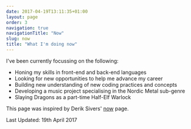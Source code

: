 ```yaml
---
date: 2017-04-19T13:11:35+01:00
layout: page
order: 3
navigation: true
navigationTitle: "Now"
slug: now
title: "What I'm doing now"
---
```


I've been currently focussing on the following:

* Honing my skills in front-end and back-end languages
* Looking for new opportunities to help me advance my career
* Building new understanding of new coding practices and concepts
* Developing a music project specialising in the Nordic Metal sub-genre
* Slaying Dragons as a part-time Half-Elf Warlock

This page was inspired by Derik Sivers' [now](https://sivers.org/now) page.

<p class="small">
    Last Updated: 19th April 2017
</p>